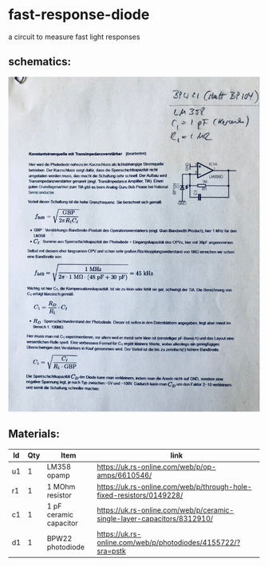 # fast-response-diode
a circuit to measure fast light responses

## schematics:

![](</schematics.jpg>)


## Materials:

|Id|Qty|Item|link|
|--|--|--|--|
|u1|1|LM358 opamp|<https://uk.rs-online.com/web/p/op-amps/6610546/>|
|r1|1|1 MOhm resistor|<https://uk.rs-online.com/web/p/through-hole-fixed-resistors/0149228/>|
|c1|1|1 pF ceramic capacitor|<https://uk.rs-online.com/web/p/ceramic-single-layer-capacitors/8312910/>|
|d1|1|BPW22 photodiode|<https://uk.rs-online.com/web/p/photodiodes/4155722/?sra=pstk>|

